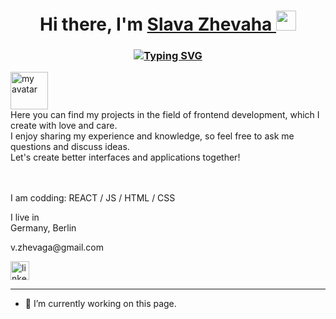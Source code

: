 <h1 align="center">Hi there, I'm 
<a href="https://sl101.github.io/Viacheslav_Zhevaha/index.html" target="_blank">
Slava Zhevaha
</a> 
<img src="https://github.com/blackcater/blackcater/raw/main/images/Hi.gif" height="32"/>
</h1>

<h3 align="center">
<a href="https://git.io/typing-svg">
<img src="https://readme-typing-svg.herokuapp.com?font=Fira+Code&pause=1000&width=435&lines=Welcome+to+my+repository!" alt="Typing SVG" />
</a>
</h3>
<div>
<img width="60" height="60" src="https://user-images.githubusercontent.com/9060359/230657867-538d9c1d-fe45-43bb-bde3-ef82f4d0bf85.jpg" alt="my avatar">
</div>
<div>
Here you can find my projects in the field of frontend development, which I create with love and care.</br>
I enjoy sharing my experience and knowledge, so feel free to ask me questions and discuss ideas.<br/>
Let's create better interfaces and applications together!
</div>
<br/><br/>
<p>I am codding: REACT / JS / HTML / CSS</p>
<p>I live in<br/>
Germany, Berlin</p>

<p>v.zhevaga@gmail.com</p>
<img src='https://user-images.githubusercontent.com/9060359/230663374-8755cba0-9a4b-4029-8107-b83d6ed7f5d7.png' alt='linkedin' height='30'>

---------
- 🔭 I’m currently working on this page. 
